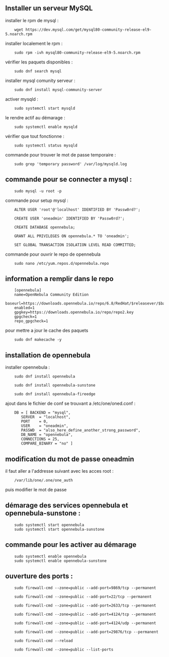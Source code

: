 Installer un serveur MySQL
---
installer le rpm de mysql : 

```
	wget https://dev.mysql.com/get/mysql80-community-release-el9-5.noarch.rpm
```

installer localement le rpm : 
	
```
	sudo rpm -ivh mysql80-community-release-el9-5.noarch.rpm
```
vérifier les paquets disponibles : 
	
```
	sudo dnf search mysql
```

installer mysql comunity serveur : 
	
```
	sudo dnf install mysql-community-server 
```

activer mysqld : 
	
```
	sudo systemctl start mysqld
```

le rendre actif au démarage : 
	
```
	sudo systemctl enable mysqld
```
vérifier que tout fonctionne : 
	
```
	sudo systemctl status mysqld
```

commande pour trouver le mot de passe temporaire : 
	
```
	sudo grep 'temporary password' /var/log/mysqld.log
```

commande pour se connecter a mysql : 
---
```
	sudo mysql -u root -p
```
commande pour setup mysql :

```
	ALTER USER 'root'@'localhost' IDENTIFIED BY 'Passw0rd?';
```
```
	CREATE USER 'oneadmin' IDENTIFIED BY 'Passw0rd?';
```
```
	CREATE DATABASE opennebula;
```
```
	GRANT ALL PRIVILEGES ON opennebula.* TO 'oneadmin';
```
```
	SET GLOBAL TRANSACTION ISOLATION LEVEL READ COMMITTED;
```



commande pour ouvrir le repo de opennebula

```
	sudo nano /etc/yum.repos.d/opennebula.repo
```

information a remplir dans le repo
---
```
	[opennebula]
	name=OpenNebula Community Edition
	baseurl=https://downloads.opennebula.io/repo/6.8/RedHat/$releasever/$basearch
	enabled=1
	gpgkey=https://downloads.opennebula.io/repo/repo2.key
	gpgcheck=1
	repo_gpgcheck=1
```


pour mettre a jour le cache des paquets

```
	sudo dnf makecache -y
```


installation de opennebula
---
installer opennebula :

```
	sudo dnf install opennebula
```
```
	sudo dnf install opennebula-sunstone
```
```
	sudo dnf install opennebula-fireedge
```

ajout dans le fichier de conf se trouvant a /etc/one/oned.conf :

```
	DB = [ BACKEND = "mysql",
       SERVER  = "localhost",
       PORT    = 0,
       USER    = "oneadmin",
       PASSWD  = "also_here_define_another_strong_password",
       DB_NAME = "opennebula",
       CONNECTIONS = 25,
       COMPARE_BINARY = "no" ]
```

modification du mot de passe oneadmin 
---
il faut aller a l'addresse suivant avec les acces root : 
	
```
	/var/lib/one/.one/one_auth
```
puis modifier le mot de passe

démarage des services opennebula et opennebula-sunstone :
---
```
	sudo systemctl start opennebula
	sudo systemctl start opennebula-sunstone
```

commande pour les activer au démarage
---
```
	sudo systemctl enable opennebula
	sudo systemctl enable opennebula-sunstone
```

ouverture des ports :
---
```
	sudo firewall-cmd --zone=public --add-port=9869/tcp --permanent
```
```
	sudo firewall-cmd --zone=public --add-port=22/tcp --permanent
```
```
	sudo firewall-cmd --zone=public --add-port=2633/tcp --permanent
```
```
	sudo firewall-cmd --zone=public --add-port=4124/tcp --permanent
```
```
	sudo firewall-cmd --zone=public --add-port=4124/udp --permanent
```
```
	sudo firewall-cmd --zone=public --add-port=29876/tcp --permanent
```
```
	sudo firewall-cmd --reload
```
```
	sudo firewall-cmd --zone=public --list-ports
```



